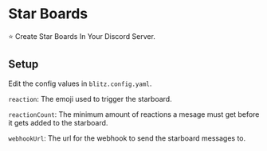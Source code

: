 # Star Boards
⭐ Create Star Boards In Your Discord Server.

## Setup
Edit the config values in ``blitz.config.yaml``.

``reaction``: The emoji used to trigger the starboard.

``reactionCount``: The minimum amount of reactions a mesage must get before it gets added to the starboard.

``webhookUrl``: The url for the webhook to send the starboard messages to.